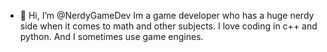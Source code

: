 - 👋 Hi, I’m @NerdyGameDev
Im a game developer who has a huge nerdy side when it comes to math and other subjects. I love coding in c++ and python. And I sometimes use game engines.
